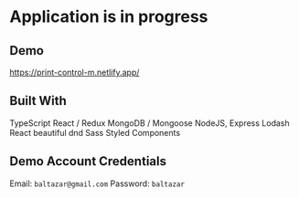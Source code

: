 # Application is in progress

## Demo
https://print-control-m.netlify.app/

## Built With
TypeScript
React / Redux
MongoDB / Mongoose
NodeJS, Express
Lodash
React beautiful dnd
Sass
Styled Components

## Demo Account Credentials
Email:  `baltazar@gmail.com`
Password:  `baltazar` 
